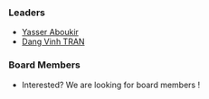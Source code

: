 ### Leaders
* [Yasser Aboukir](mailto:yasser.aboukir@owasp.org)
* [Dang Vinh TRAN](mailto:dangvinh.tran@owasp.org)

### Board Members
* Interested? We are looking for board members !
